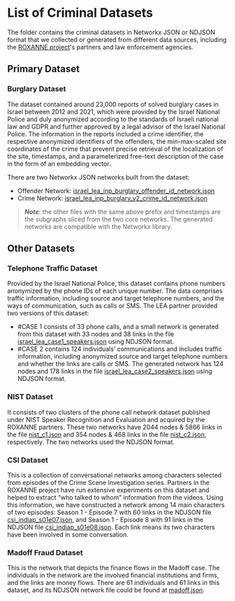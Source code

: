 # List of Criminal Datasets
The folder contains the criminal datasets in Networkx JSON or NDJSON format that we collected or generated from different data sources, including the [ROXANNE project](https://roxanne-euproject.org/)'s partners and law enforcement agencies.

## Primary Dataset

### Burglary Dataset
The dataset contained around 23,000 reports of solved burglary cases in Israel between 2012 and 2021, which were provided by the Israel National Police and duly anonymized according to the standards of Israeli national law and GDPR and further approved by a legal advisor of the Israel National Police. The information in the reports included a crime identifier, the respective anonymized identifiers of the offenders, the min-max-scaled site coordinates of the crime that prevent precise retrieval of the localization of the site, timestamps, and a parameterized free-text description of the case in the form of an embedding vector.

There are two Networkx JSON networks built from the dataset:
- Offender Network: [israel_lea_inp_burglary_offender_id_network.json](israel_lea_inp_burglary_offender_id_network.json)
- Crime Network: [israel_lea_inp_burglary_v2_crime_id_network.json](israel_lea_inp_burglary_v2_crime_id_network.json)

>**_Note_**: the other files with the same above prefix and timestamps are the subgraphs sliced from the two core networks. The generated networks are compatible with the Networkx library.

## Other Datasets

### Telephone Traffic Dataset
Provided by the Israel National Police, this dataset contains phone numbers anonymized by the phone IDs of each unique number. The data comprises traffic information, including source and target telephone numbers, and the ways of communication, such as calls or SMS. The LEA partner provided two versions of this dataset: 
- #CASE 1 consists of 33 phone calls, and a small network is generated from this dataset with 33 nodes and 38 links in the file [israel_lea_case1_speakers.json](israel_lea_case1_speakers.json) using NDJSON format. 
- #CASE 2 contains 124 individuals’ communications and includes traffic information, including anonymized source and target telephone numbers and whether the links are calls or SMS. The generated network has 124 nodes and 178 links in the file [israel_lea_case2_speakers.json](israel_lea_case2_speakers.json) using NDJSON format. 

### NIST Dataset
It consists of two clusters of the phone call network dataset published under NIST Speaker Recognition and Evaluation and acquired by the ROXANNE partners. These two networks have 2044 nodes & 5866 links in the file [nist_c1.json](nist_c1.json) and 354 nodes & 468 links in the file [nist_c2.json](nist_c2.json), respectively. The two networks used the NDJSON format.

### CSI Dataset
This is a collection of conversational networks among characters selected from episodes of the Crime Scene Investigation series. Partners in the ROXANNE project have run extensive experiments on this dataset and helped to extract “who talked to whom” information from the videos. Using this information, we have constructed a network among 14 main characters of two episodes: Season 1 - Episode 7 with 60 links in the NDJSON file [csi_indiap_s01e07.json](csi_indiap_s01e07.json), and Season 1 - Episode 8 with 91 links in the NDJSON file [csi_indiap_s01e08.json](csi_indiap_s01e08.json). Each link means its two characters have been involved in some conversation. 

### Madoff Fraud Dataset
This is the network that depicts the finance flows in the Madoff case. The individuals in the network are the involved financial institutions and firms, and the links are money flows.  There are 61 individuals and 61 links in this dataset, and its NDJSON network file could be found at [madoff.json](madoff.json).
